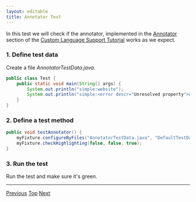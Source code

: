 ```yaml
---
layout: editable
title: Annotator Test
---
```


<!--
INITIAL_SOURCE https://confluence.jetbrains.com/display/IntelliJIDEA/Annotator+Test
-->



In this test we will check if the annotator, implemented in the
[Annotator](annotator.html) section
of the
[Custom Language Support Tutorial](cls_tutorial.html)
works as we expect.

### 1. Define test data

Create a file *AnnotatorTestData.java*.

```java
public class Test {
    public static void main(String[] args) {
        System.out.println("simple:website");
        System.out.println("simple:<error descr="Unresolved property">websit"</error>);
    }
}
```

### 2. Define a test method

```java
public void testAnnotator() {
    myFixture.configureByFiles("AnnotatorTestData.java", "DefaultTestData.simple");
    myFixture.checkHighlighting(false, false, true);
}
```

### 3. Run the test

Run the test and make sure it's green.

-----

[Previous](completion_test.html) [Top](writing_tests_for_plugins.html) [Next](formatter_test.html)

